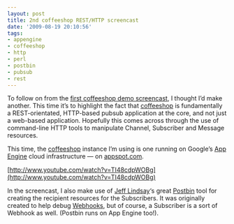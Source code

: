 ```yaml
---
layout: post
title: 2nd coffeeshop REST/HTTP screencast
date: '2009-08-19 20:10:56'
tags:
- appengine
- coffeeshop
- http
- perl
- postbin
- pubsub
- rest
---
```



To follow on from the [first coffeeshop demo screencast](/2009/07/first-coffeeshop-demo-screencast/), I thought I’d make another. This time it’s to highlight the fact that [coffeeshop](http://wiki.github.com/qmacro/coffeeshop) is fundamentally a REST-orientated, HTTP-based pubsub application at the core, and not just a web-based application. Hopefully this comes across through the use of command-line HTTP tools to manipulate Channel, Subscriber and Message resources.

This time, the [coffeeshop](http://wiki.github.com/qmacro/coffeeshop) instance I’m using is one running on Google’s [App Engine](http://code.google.com/appengine/) cloud infrastructure — on [appspot.com](http://appgallery.appspot.com/).

<object data="http://www.youtube.com/v/TI48cdpWOBg&hl=en&fs=1&" height="340" type="application/x-shockwave-flash" width="560"><param name="allowFullScreen" value="true"></param><param name="allowscriptaccess" value="always"></param><param name="src" value="http://www.youtube.com/v/TI48cdpWOBg&hl=en&fs=1&"></param><param name="allowfullscreen" value="true"></param></object>

[http://www.youtube.com/watch?v=TI48cdpWOBg](http://www.youtube.com/watch?v=TI48cdpWOBg)

In the screencast, I also make use of [Jeff Lindsay](http://progrium.com/)‘s great [Postbin](http://www.postbin.org/) tool for creating the recipient resources for the Subscribers. It was originally created to help debug [Webhooks](http://blog.webhooks.org/), but of course, a Subscriber is a sort of Webhook as well. (Postbin runs on App Engine too!).


